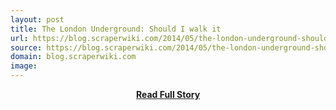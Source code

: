 ```yaml
---
layout: post
title: The London Underground: Should I walk it
url: https://blog.scraperwiki.com/2014/05/the-london-underground-should-i-walk-it/
source: https://blog.scraperwiki.com/2014/05/the-london-underground-should-i-walk-it/
domain: blog.scraperwiki.com
image: 
---
```


<p></p>
<center><p><a href="https://blog.scraperwiki.com/2014/05/the-london-underground-should-i-walk-it/" style='padding:25px; font-sze:18px; font-weight: bold;'>Read Full Story</a></p></center>
